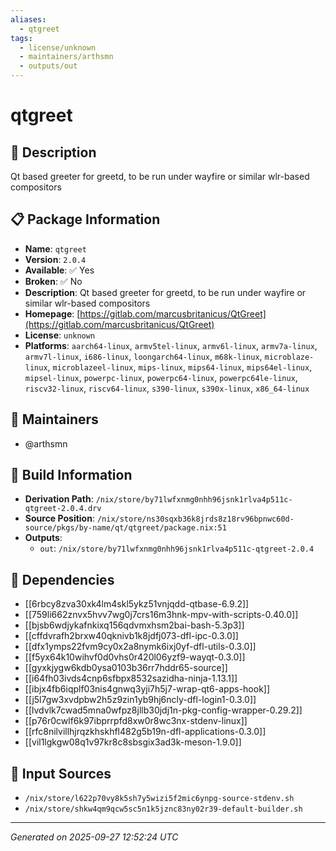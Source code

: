 ```yaml
---
aliases:
  - qtgreet
tags:
  - license/unknown
  - maintainers/arthsmn
  - outputs/out
---
```


# qtgreet

## 📝 Description

Qt based greeter for greetd, to be run under wayfire or similar wlr-based compositors

## 📋 Package Information

- **Name**: `qtgreet`
- **Version**: `2.0.4`
- **Available**: ✅ Yes
- **Broken**: ✅ No
- **Description**: Qt based greeter for greetd, to be run under wayfire or similar wlr-based compositors
- **Homepage**: [https://gitlab.com/marcusbritanicus/QtGreet](https://gitlab.com/marcusbritanicus/QtGreet)
- **License**: `unknown`
- **Platforms**: `aarch64-linux`, `armv5tel-linux`, `armv6l-linux`, `armv7a-linux`, `armv7l-linux`, `i686-linux`, `loongarch64-linux`, `m68k-linux`, `microblaze-linux`, `microblazeel-linux`, `mips-linux`, `mips64-linux`, `mips64el-linux`, `mipsel-linux`, `powerpc-linux`, `powerpc64-linux`, `powerpc64le-linux`, `riscv32-linux`, `riscv64-linux`, `s390-linux`, `s390x-linux`, `x86_64-linux`
## 👥 Maintainers

- @arthsmn


## 🔧 Build Information

- **Derivation Path**: `/nix/store/by71lwfxnmg0nhh96jsnk1rlva4p511c-qtgreet-2.0.4.drv`
- **Source Position**: `/nix/store/ns30sqxb36k8jrds8z18rv96bpnwc60d-source/pkgs/by-name/qt/qtgreet/package.nix:51`
- **Outputs**:
  - `out`:  `/nix/store/by71lwfxnmg0nhh96jsnk1rlva4p511c-qtgreet-2.0.4`

## 🔗 Dependencies

- [[6rbcy8zva30xk4lm4skl5ykz51vnjqdd-qtbase-6.9.2]]
- [[759li662znvx5hvv7wg0j7crs16m3hnk-mpv-with-scripts-0.40.0]]
- [[bjsb6wdjykafnkixq156qdvmxhsm2bai-bash-5.3p3]]
- [[cffdvrafh2brxw40qknivb1k8jdfj073-dfl-ipc-0.3.0]]
- [[dfx1ymps22fvm9cy0x2a8nymk6ixj0yf-dfl-utils-0.3.0]]
- [[f5yx64k10wihvf0d0vhs0r420l06yzf9-wayqt-0.3.0]]
- [[gyxkjygw6kdb0ysa0103b36rr7hddr65-source]]
- [[i64fh03ivds4cnp6sfbpx8532sazidha-ninja-1.13.1]]
- [[ibjx4fb6iqplf03nis4gnwq3yji7h5j7-wrap-qt6-apps-hook]]
- [[j5l7gw3xvdpbw2h5z9zin1yb9hj6ncly-dfl-login1-0.3.0]]
- [[lvdvlk7cwad5mna0wfpz8jllb30jdj1n-pkg-config-wrapper-0.29.2]]
- [[p76r0cwlf6k97ibprrpfd8xw0r8wc3nx-stdenv-linux]]
- [[rfc8nilvillhjrqzkhskhfl482g5b19n-dfl-applications-0.3.0]]
- [[vil1lgkgw08q1v97kr8c8sbsgix3ad3k-meson-1.9.0]]

## 📁 Input Sources

- `/nix/store/l622p70vy8k5sh7y5wizi5f2mic6ynpg-source-stdenv.sh`
- `/nix/store/shkw4qm9qcw5sc5n1k5jznc83ny02r39-default-builder.sh`

---
*Generated on 2025-09-27 12:52:24 UTC*
